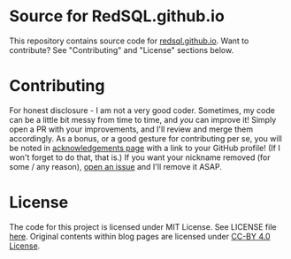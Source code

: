 # Source for RedSQL.github.io
This repository contains source code for [redsql.github.io](https://redsql.github.io). Want to contribute? See "Contributing" and "License" sections below.

# Contributing
For honest disclosure - I am not a very good coder. Sometimes, my code can be a little bit messy from time to time, and *you* can improve it! Simply open a PR with your improvements, and I'll review and merge them accordingly. As a bonus, or a good gesture for contributing per se, you will be noted in [acknowledgements page](https://redsql.github.io/acknowledgements.html) with a link to your GitHub profile! (If I won't forget to do that, that is.) If you want your nickname removed (for some / any reason), [open an issue](https://github.com/RedSQL/redsql.github.io/issues) and I'll remove it ASAP.

# License
The code for this project is licensed under MIT License. See LICENSE file [here](https://github.com/RedSQL/redsql.github.io/blob/master/LICENSE). Original contents within blog pages are licensed under [CC-BY 4.0 License](https://creativecommons.org/licenses/by/4.0/).
